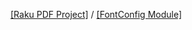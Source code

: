 [[Raku PDF Project]](https://pdf-raku.github.io)
 / [[FontConfig Module]](https://pdf-raku.github.io/FontConfig)



